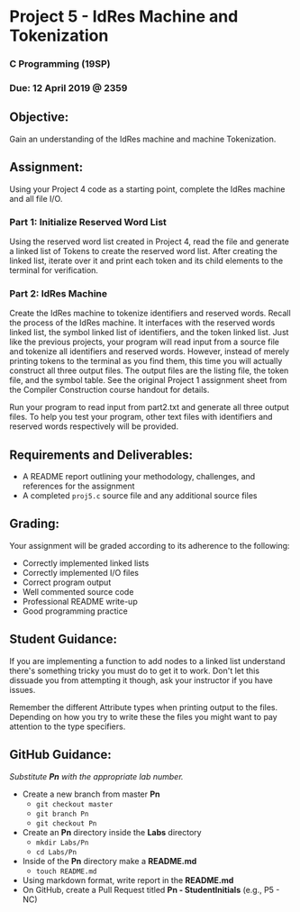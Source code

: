 # Project 5 - IdRes Machine and Tokenization
### C Programming (19SP)
### Due: 12 April 2019 @ 2359
## Objective:
Gain an understanding of the IdRes machine and machine Tokenization.

## Assignment:
Using your Project 4 code as a starting point, complete the IdRes machine and all file I/O.

### Part 1: Initialize Reserved Word List
Using the reserved word list created in Project 4, read the file and generate a linked list of Tokens to create the reserved word list. After creating the linked list, iterate over it and print each token and its child elements to the terminal for verification.

### Part 2: IdRes Machine
Create the IdRes machine to tokenize identifiers and reserved words. Recall the process of the IdRes machine. It interfaces with the reserved words linked list, the symbol linked list of identifiers, and the token linked list. Just like the previous projects, your program will read input from a source file and tokenize all identifiers and reserved words. However, instead of merely printing tokens to the terminal as you find them, this time you will actually construct all three output files. The output files are the listing file, the token file, and the symbol table. See the original Project 1 assignment sheet from the Compiler Construction course handout for details. 

Run your program to read input from part2.txt and generate all three output files. To help you test your program, other text files with identifiers and reserved words respectively will be provided.

## Requirements and Deliverables:
* A README report outlining your methodology, challenges, and references for the assignment
* A completed ```proj5.c``` source file and any additional source files

## Grading:
Your assignment will be graded according to its adherence to the following:

* Correctly implemented linked lists
* Correctly implemented I/O files
* Correct program output
* Well commented source code
* Professional README write-up
* Good programming practice

## Student Guidance:
If you are implementing a function to add nodes to a linked list understand there's something tricky you must do to get it to work. Don't let this dissuade you from attempting it though, ask your instructor if you have issues.

Remember the different Attribute types when printing output to the files. Depending on how you try to write these the files you might want to pay attention to the type specifiers.

## GitHub Guidance:
_Substitute **Pn** with the appropriate lab number._

* Create a new branch from master **Pn**
  * `git checkout master`
  * `git branch Pn`
  * `git checkout Pn`
* Create an **Pn** directory inside the **Labs** directory
  * `mkdir Labs/Pn`
  * `cd Labs/Pn`
* Inside of the **Pn** directory make a **README.md**
  * `touch README.md`
* Using markdown format, write report in the **README.md**
* On GitHub, create a Pull Request titled **Pn - StudentInitials** (e.g., P5 - NC)